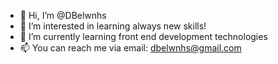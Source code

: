 - 👋 Hi, I’m @DBelwnhs
- 👀 I’m interested in learning always new skills!
- 🌱 I’m currently learning front end development technologies
- 📫 You can reach me via email: dbelwnhs@gmail.com

<!---
DBelwnhs/DBelwnhs is a ✨ special ✨ repository because its `README.md` (this file) appears on your GitHub profile.
You can click the Preview link to take a look at your changes.
--->
